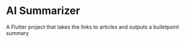 # AI Summarizer

A Flutter project that takes the links to articles and outputs a bulletpoint summary
 
